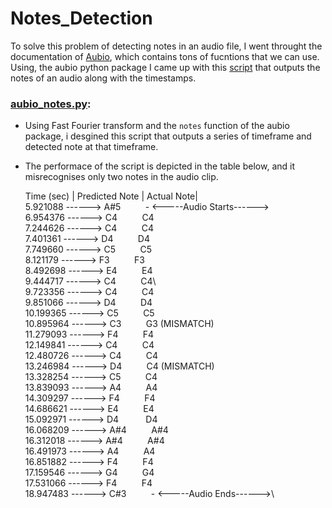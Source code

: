 # Notes_Detection

To solve this problem of detecting notes in an audio file, I went throught the documentation of [Aubio](https://aubio.org/), which contains tons of fucntions that we can use. Using, the aubio python package I came up with this [script](https://github.com/arnav8/Notes_Detection/blob/main/aubio_notes.py) that outputs the notes of an audio along with the timestamps.  

### [aubio_notes.py](https://github.com/arnav8/Notes_Detection/blob/main/aubio_notes.py):
* Using Fast Fourier transform and the ``` notes ``` function of the aubio package, i desgined this script that outputs a series of timeframe and detected note at that timeframe. 
* The performace of the script is depicted in the table below, and it misrecognises only two notes in the audio clip.

   Time (sec) | Predicted Note  | Actual Note|\
5.921088  ------>  A#5		&nbsp;&nbsp;&nbsp;&nbsp;&nbsp;&nbsp;&nbsp;&nbsp;&nbsp;- <-----Audio Starts------>\
6.954376  ------>  C4			&nbsp;&nbsp;&nbsp;&nbsp;&nbsp;&nbsp;&nbsp;&nbsp;&nbsp;C4\
7.244626  ------>  C4			&nbsp;&nbsp;&nbsp;&nbsp;&nbsp;&nbsp;&nbsp;&nbsp;&nbsp;C4\
7.401361  ------>  D4			&nbsp;&nbsp;&nbsp;&nbsp;&nbsp;&nbsp;&nbsp;&nbsp;&nbsp;D4\
7.749660  ------>  C5           &nbsp;&nbsp;&nbsp;&nbsp;&nbsp;&nbsp;&nbsp;&nbsp;&nbsp;C5\
8.121179  ------>  F3           &nbsp;&nbsp;&nbsp;&nbsp;&nbsp;&nbsp;&nbsp;&nbsp;&nbsp;F3\
8.492698  ------>  E4			&nbsp;&nbsp;&nbsp;&nbsp;&nbsp;&nbsp;&nbsp;&nbsp;&nbsp;E4\
9.444717  ------>  C4			&nbsp;&nbsp;&nbsp;&nbsp;&nbsp;&nbsp;&nbsp;&nbsp;&nbsp;C4\         
9.723356  ------>  C4			&nbsp;&nbsp;&nbsp;&nbsp;&nbsp;&nbsp;&nbsp;&nbsp;&nbsp;C4\
9.851066  ------>  D4			&nbsp;&nbsp;&nbsp;&nbsp;&nbsp;&nbsp;&nbsp;&nbsp;&nbsp;D4\
10.199365  ------>  C5			&nbsp;&nbsp;&nbsp;&nbsp;&nbsp;&nbsp;&nbsp;&nbsp;&nbsp;C5\
10.895964  ------>  C3			&nbsp;&nbsp;&nbsp;&nbsp;&nbsp;&nbsp;&nbsp;&nbsp;&nbsp;G3 (MISMATCH)\
11.279093  ------>  F4			&nbsp;&nbsp;&nbsp;&nbsp;&nbsp;&nbsp;&nbsp;&nbsp;&nbsp;F4\
12.149841  ------>  C4			&nbsp;&nbsp;&nbsp;&nbsp;&nbsp;&nbsp;&nbsp;&nbsp;&nbsp;C4\
12.480726  ------>  C4			&nbsp;&nbsp;&nbsp;&nbsp;&nbsp;&nbsp;&nbsp;&nbsp;&nbsp;C4\
13.246984  ------>  D4			&nbsp;&nbsp;&nbsp;&nbsp;&nbsp;&nbsp;&nbsp;&nbsp;&nbsp;C4 (MISMATCH)\
13.328254  ------>  C5			&nbsp;&nbsp;&nbsp;&nbsp;&nbsp;&nbsp;&nbsp;&nbsp;&nbsp;C4\
13.839093  ------>  A4			&nbsp;&nbsp;&nbsp;&nbsp;&nbsp;&nbsp;&nbsp;&nbsp;&nbsp;A4\
14.309297  ------>  F4			&nbsp;&nbsp;&nbsp;&nbsp;&nbsp;&nbsp;&nbsp;&nbsp;&nbsp;F4\
14.686621  ------>  E4			&nbsp;&nbsp;&nbsp;&nbsp;&nbsp;&nbsp;&nbsp;&nbsp;&nbsp;E4\
15.092971  ------>  D4		&nbsp;&nbsp;&nbsp;&nbsp;&nbsp;&nbsp;&nbsp;&nbsp;&nbsp;	D4\
16.068209  ------>  A#4			&nbsp;&nbsp;&nbsp;&nbsp;&nbsp;&nbsp;&nbsp;&nbsp;&nbsp;A#4\
16.312018  ------>  A#4		    &nbsp;&nbsp;&nbsp;&nbsp;&nbsp;&nbsp;&nbsp;&nbsp;&nbsp;A#4\
16.491973  ------>  A4		    &nbsp;&nbsp;&nbsp;&nbsp;&nbsp;&nbsp;&nbsp;&nbsp;&nbsp;A4\
16.851882  ------>  F4          &nbsp;&nbsp;&nbsp;&nbsp;&nbsp;&nbsp;&nbsp;&nbsp;&nbsp;F4\
17.159546  ------>  G4          &nbsp;&nbsp;&nbsp;&nbsp;&nbsp;&nbsp;&nbsp;&nbsp;&nbsp;G4\
17.531066  ------>  F4          &nbsp;&nbsp;&nbsp;&nbsp;&nbsp;&nbsp;&nbsp;&nbsp;&nbsp;F4\
18.947483  ------>  C#3			&nbsp;&nbsp;&nbsp;&nbsp;&nbsp;&nbsp;&nbsp;&nbsp;&nbsp;- <-----Audio Ends------>\

